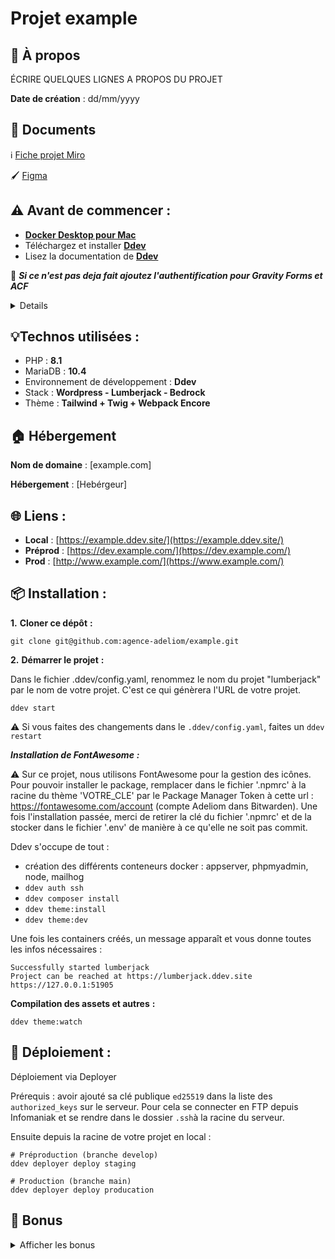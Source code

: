# Projet example

## 🧐 À propos

ÉCRIRE QUELQUES LIGNES A PROPOS DU PROJET

**Date de création** : dd/mm/yyyy

## 📄 Documents

ℹ️ [Fiche projet Miro](https://miro.com/app/board/[BOARD_ID]/)

🖌 [Figma](https://www.figma.com/file/[FILE_ID])


## ⚠️ Avant de commencer :

- [**Docker Desktop pour Mac**](https://docs.docker.com/desktop/install/mac-install/)
- Téléchargez et installer [**Ddev**](https://ddev.readthedocs.io/en/stable/users/install/ddev-installation/)
- Lisez la documentation de [**Ddev**](https://ddev.readthedocs.io/en/stable/)

🚨 **_Si ce n'est pas deja fait ajoutez l'authentification pour Gravity Forms et ACF_**
<details>

* Gravity Forms [(doc)](https://github.com/arnaud-ritti/gravityforms-composer-bridge/blob/main/dependabot_usage.md) : `composer config --global http-basic.gf-composer-proxy.arnaud-ritti.workers.dev licensekey [YOUR_GRAVITYFORMS_KEY]`
* ACF Pro [(doc)](https://github.com/pivvenit/acf-pro-installer/issues/222#issuecomment-890359373) : `composer config --global http-basic.auth-acf-composer-proxy.pivvenit.net licensekey [YOUR_ACFPRO_KEY]`

_Vou pouvez trouver les clés sur le [codex](https://codex.adeliom.com/books/wordpress/page/plugins-achetés)._

</details>

## 💡Technos utilisées :

- PHP : **8.1**
- MariaDB : **10.4**
- Environnement de développement : **Ddev**
- Stack : **Wordpress - Lumberjack - Bedrock**
- Thème : **Tailwind + Twig + Webpack Encore**


## 🏠 Hébergement

**Nom de domaine** : [example.com]

**Hébergement** : [Hebérgeur]

## 🌐 Liens :

- **Local** : [https://example.ddev.site/](https://example.ddev.site/)
- **Préprod** : [https://dev.example.com/](https://dev.example.com/)
- **Prod** : [http://www.example.com/](https://www.example.com/)

## 📦 Installation :

**1.** **Cloner ce dépôt** **:**

```console
git clone git@github.com:agence-adeliom/example.git
```

**2.** **Démarrer le projet** **:**

Dans le fichier .ddev/config.yaml, renommez le nom du projet "lumberjack" par le nom de votre projet. C'est ce qui génèrera l'URL de votre projet.

`ddev start`

⚠️ Si vous faites des changements dans le `.ddev/config.yaml`, faites un `ddev restart`

***Installation de FontAwesome*** ***:***

⚠️ Sur ce projet, nous utilisons FontAwesome pour la gestion des icônes.
Pour pouvoir installer le package, remplacer dans le fichier '.npmrc' à la racine du thème 'VOTRE_CLE' par le Package Manager Token à cette url : https://fontawesome.com/account (compte Adeliom dans Bitwarden).
Une fois l'installation passée, merci de retirer la clé du fichier '.npmrc' et de la stocker dans le fichier '.env' de manière à ce qu'elle ne soit pas commit.

Ddev s'occupe de tout :
- création des différents conteneurs docker : appserver, phpmyadmin, node, mailhog
- `ddev auth ssh`
- `ddev composer install`
- `ddev theme:install`
- `ddev theme:dev`

Une fois les containers créés, un message apparaît et vous donne toutes les infos nécessaires :

```shell
Successfully started lumberjack 
Project can be reached at https://lumberjack.ddev.site https://127.0.0.1:51905 
```
**Compilation des assets et autres** **:**
```shell
ddev theme:watch
```

## 📡 Déploiement :
Déploiement via Deployer

Prérequis : avoir ajouté sa clé publique `ed25519` dans la liste des `authorized_keys` sur le serveur. Pour cela se connecter en FTP depuis Infomaniak et se rendre dans le dossier `.ssh`à la racine du serveur.

Ensuite depuis la racine de votre projet en local :

```shell
# Préproduction (branche develop)
ddev deployer deploy staging

# Production (branche main)
ddev deployer deploy producation
```


## 🎩 Bonus

<details>

<summary>Afficher les bonus</summary>

### Comment faire ?

Pour :
* Créer un PostType ([doc/how-to/create-posttype.md](./doc/how-to/create-posttype.md))
* Modifier les colonnes d'un PostType ([doc/how-to/edit-posttype-columns.md](./doc/how-to/edit-posttype-columns.md))
* Créer une Taxonomy ([doc/how-to/create-taxonomy.md](./doc/how-to/create-taxonomy.md))
* Créer une Extension Twig ([doc/how-to/create-twig_extensions.md](./doc/how-to/create-twig_extensions.md))
* Créer des champs ACF ([vendor/agence-adeliom/lumberjack-admin/src/Fields/README.md](./vendor/agence-adeliom/lumberjack-admin/src/Fields/README.md))

### Accéder à la base de données

#### PhpMyAdmin

```shell
ddev launch --phpmyadmin
```

#### TablePlus

```shell
ddev tableplus
```

#### Sequel Pro

```shell
ddev sequelpro
```

#### Sequel Ace

```shell
ddev sequelace
```

### Accéder à MailHog

```shell
ddev launch --mailhog
```

### Xdebug

```shell
# Activer
ddev xdebug

# Désactiver
ddev xdebug off
```

### Avoir un HTTPS valide en local

```shell
mkcert -install
```

### Faire fonctionner Husky avec SourceTree

```shell
echo 'export PATH="/usr/local/bin:$PATH"' > ~/.huskyrc
```

### Activer Mutagen

Pour améliorer les performances de l'environnement local, il peut être intéressant d'activer Mutagen

Pour l'activer : 
- accéder au fichier `.ddev/config.yaml`
- passer la ligne `mutagen_enabled` à `true`
- `ddev restart`

Par défaut, les dossiers des vendors (composer) et des node_modules (npm) sont exclus.

</details>

